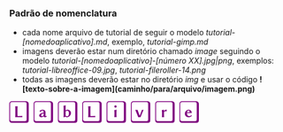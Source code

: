 ### Padrão de nomenclatura

- cada nome arquivo de tutorial de seguir o modelo *tutorial-[nomedoaplicativo].md*, exemplo, *tutorial-gimp.md*
- imagens deverão estar num diretório chamado *image* seguindo o modelo *tutorial-[nomedoaplicativo]-[número XX].jpg|png*, exemplos: *tutorial-libreoffice-09.jpg*, *tutorial-fileroller-14.png*
- todas as imagens deverão estar no diretório _img_ e usar o código __\!\[texto-sobre-a-imagem\]\(caminho/para/arquivo/imagem.png\)__

![exemplo de imagem](img/lablivre.png)


